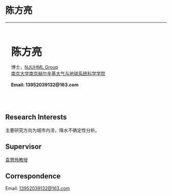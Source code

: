 # 陈方亮

---

<!-- <img align="left" src="/member/picture/chenwenbin.jpg" width="220px" height="320px" /> -->

<br><br><br>
&ensp;&ensp; <b><font size="+3" face="楷书"> 陈方亮 </font></b><br /><br />
&ensp;&ensp; 博士，[NJUHML Group][NJUHML Group]<br />
&ensp;&ensp; [南京大学南京赫尔辛基大气与地球系统科学学院][]<br /><br />
&ensp;&ensp; __Email: 13952039132@163.com__
<br /><br /><br /><br />

<!-- ## About Me
我是[南京大学大气科学学院][]2022级的博士生，来自广东佛山，目前在[袁慧玲教授][袁慧玲主页]的指导下开展华南降水方面的研究。 -->

## Research Interests
主要研究方向为城市内涝，降水不确定性分析。

## Supervisor
[袁慧玲教授][袁慧玲主页]

## Correspondence
Email: 13952039132@163.com






[南京大学大气科学学院]: https://as.nju.edu.cn/main.htm
[NJUHML Group]: /
[袁慧玲主页]: https://as.nju.edu.cn/60/20/c11339a483360/page.htm
[南京大学南京赫尔辛基大气与地球系统科学学院]: https://nh.nju.edu.cn/